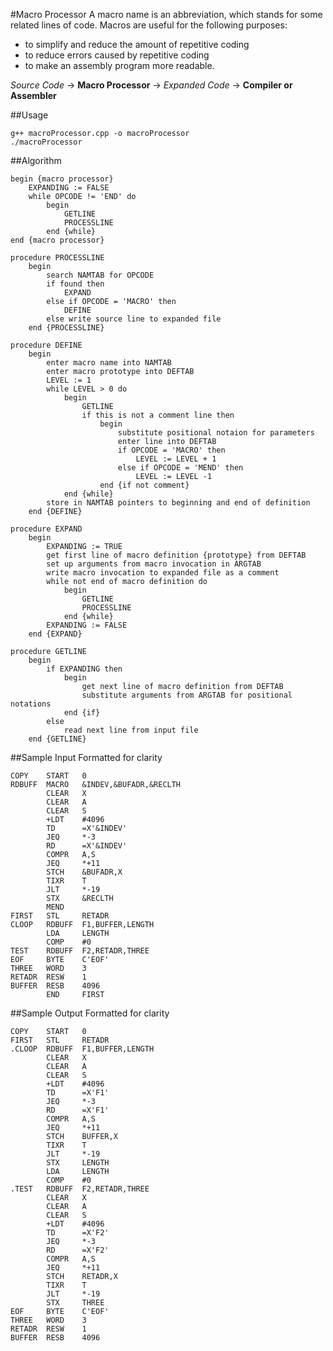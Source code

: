 #Macro Processor
A 
macro name
is an abbreviation, which stands for some related lines of code. Macros 
are useful for the following purposes:
* to simplify and reduce the amount of repetitive coding
* to reduce errors caused by repetitive coding
* to make an assembly program more readable.

*Source Code* -> **Macro Processor** -> *Expanded Code* -> **Compiler or Assembler**

##Usage
```
g++ macroProcessor.cpp -o macroProcessor
./macroProcessor
```

##Algorithm
```
begin {macro processor}
	EXPANDING := FALSE
	while OPCODE != 'END' do
		begin
			GETLINE
			PROCESSLINE
		end {while}
end {macro processor}

procedure PROCESSLINE
	begin
		search NAMTAB for OPCODE
		if found then
			EXPAND
		else if OPCODE = 'MACRO' then
			DEFINE
		else write source line to expanded file
	end {PROCESSLINE}	

procedure DEFINE
	begin
		enter macro name into NAMTAB
		enter macro prototype into DEFTAB
		LEVEL := 1
		while LEVEL > 0 do
			begin
				GETLINE
				if this is not a comment line then
					begin
						substitute positional notaion for parameters
						enter line into DEFTAB
						if OPCODE = 'MACRO' then
							LEVEL := LEVEL + 1
						else if OPCODE = 'MEND' then
							LEVEL := LEVEL -1
					end {if not comment}
			end {while}
		store in NAMTAB pointers to beginning and end of definition
	end {DEFINE}
	
procedure EXPAND
	begin
		EXPANDING := TRUE
		get first line of macro definition {prototype} from DEFTAB
		set up arguments from macro invocation in ARGTAB
		write macro invocation to expanded file as a comment
		while not end of macro definition do
			begin
				GETLINE
				PROCESSLINE
			end {while}
		EXPANDING := FALSE
	end {EXPAND}

procedure GETLINE
	begin
		if EXPANDING then
			begin
				get next line of macro definition from DEFTAB
				substitute arguments from ARGTAB for positional notations
			end {if}
		else
			read next line from input file
	end {GETLINE}
```
	
##Sample Input
Formatted for clarity
```
COPY	START	0
RDBUFF	MACRO	&INDEV,&BUFADR,&RECLTH
		CLEAR	X
		CLEAR	A
		CLEAR	S
		+LDT	#4096
		TD		=X'&INDEV'
		JEQ		*-3
		RD		=X'&INDEV'
		COMPR	A,S
		JEQ		*+11
		STCH	&BUFADR,X
		TIXR	T
		JLT		*-19
		STX		&RECLTH
		MEND		
FIRST	STL		RETADR
CLOOP	RDBUFF	F1,BUFFER,LENGTH
		LDA		LENGTH
		COMP	#0
TEST	RDBUFF	F2,RETADR,THREE
EOF		BYTE	C'EOF'
THREE	WORD	3
RETADR	RESW	1
BUFFER	RESB	4096
		END		FIRST
```

##Sample Output
Formatted for clarity
```
COPY	START	0
FIRST	STL		RETADR
.CLOOP	RDBUFF	F1,BUFFER,LENGTH
		CLEAR	X
		CLEAR	A
		CLEAR	S
		+LDT	#4096
		TD		=X'F1'
		JEQ		*-3
		RD		=X'F1'
		COMPR	A,S
		JEQ		*+11
		STCH	BUFFER,X
		TIXR	T
		JLT		*-19
		STX		LENGTH
		LDA		LENGTH
		COMP	#0
.TEST	RDBUFF	F2,RETADR,THREE
		CLEAR	X
		CLEAR	A
		CLEAR	S
		+LDT	#4096
		TD		=X'F2'
		JEQ		*-3
		RD		=X'F2'
		COMPR	A,S
		JEQ		*+11
		STCH	RETADR,X
		TIXR	T
		JLT		*-19
		STX		THREE
EOF		BYTE	C'EOF'
THREE	WORD	3
RETADR	RESW	1
BUFFER	RESB	4096
```